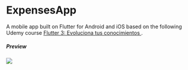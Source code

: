 # ExpensesApp

A mobile app built on Flutter for Android and iOS based on the following Udemy course [Flutter 3: Evoluciona tus conocimientos
](https://www.udemy.com/course/flutter-evoluciona-tus-habilidades).

##### Preview
![](https://media.giphy.com/media/v1.Y2lkPTc5MGI3NjExYzAwYTZhYzQzYjI5NjMwMDQ2NTNiOTVlMDUzOGRhMmQ3ZTQ5MGU4YyZlcD12MV9pbnRlcm5hbF9naWZzX2dpZklkJmN0PWc/73M2yA3eS8P48xTEY2/giphy.gif)
